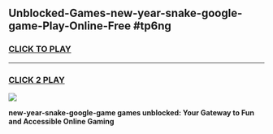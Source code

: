 
## Unblocked-Games-new-year-snake-google-game-Play-Online-Free #tp6ng
<h3>
<a href="https://us.freeplayer.one?title=new-year-snake-google-game&ref=10M">CLICK TO PLAY</a></h3>
<hr>

<h3>
<a href="https://us.freeplayer.one?title=new-year-snake-google-game&ref=10M">CLICK 2 PLAY</a>
  
</h3>

<a href="https://us.freeplayer.one?title=new-year-snake-google-game&ref=10M"><img src="https://clearcache.store/games.png"></a>


**new-year-snake-google-game games unblocked: Your Gateway to Fun and Accessible Online Gaming**
